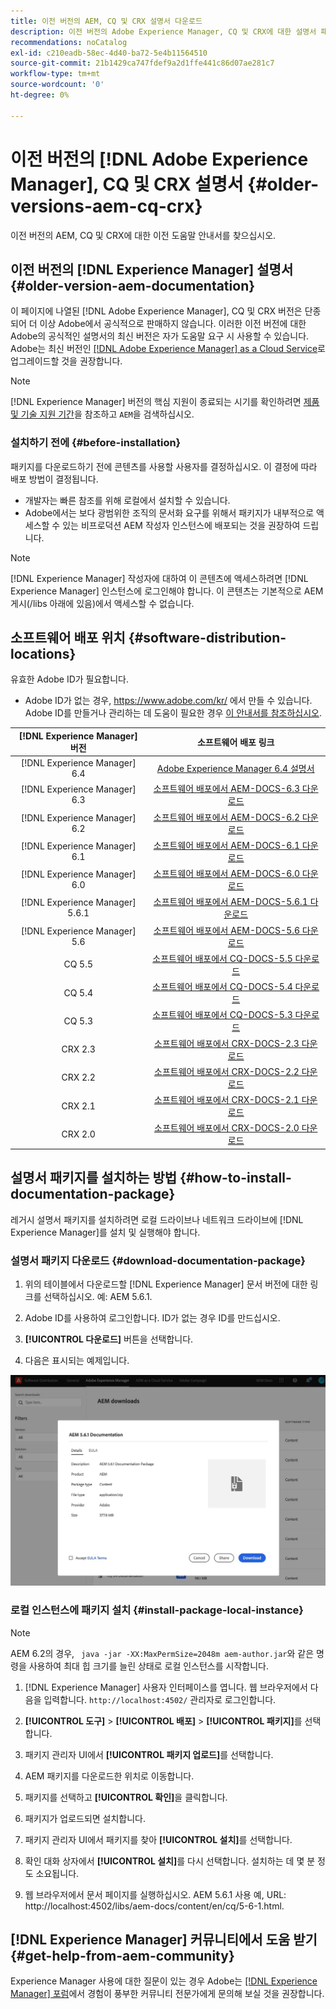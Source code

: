 ```yaml
---
title: 이전 버전의 AEM, CQ 및 CRX 설명서 다운로드
description: 이전 버전의 Adobe Experience Manager, CQ 및 CRX에 대한 설명서 패키지를 다운로드합니다.
recommendations: noCatalog
exl-id: c210eadb-58ec-4d40-ba72-5e4b11564510
source-git-commit: 21b1429ca747fdef9a2d1ffe441c86d07ae281c7
workflow-type: tm+mt
source-wordcount: '0'
ht-degree: 0%

---
```


# 이전 버전의 [!DNL Adobe Experience Manager], CQ 및 CRX 설명서 {#older-versions-aem-cq-crx}

이전 버전의 AEM, CQ 및 CRX에 대한 이전 도움말 안내서를 찾으십시오.

## 이전 버전의 [!DNL Experience Manager] 설명서 {#older-version-aem-documentation}

이 페이지에 나열된 [!DNL Adobe Experience Manager], CQ 및 CRX 버전은 단종되어 더 이상 Adobe에서 공식적으로 판매하지 않습니다. 이러한 이전 버전에 대한 Adobe의 공식적인 설명서의 최신 버전은 자가 도움말 요구 시 사용할 수 있습니다. Adobe는 최신 버전인 [[!DNL Adobe Experience Manager] as a Cloud Service](https://experienceleague.adobe.com/ko/docs/experience-manager-cloud-service)로 업그레이드할 것을 권장합니다.

>[!NOTE]
>
>[!DNL Experience Manager] 버전의 핵심 지원이 종료되는 시기를 확인하려면 [제품 및 기술 지원 기간](https://helpx.adobe.com/kr/support/programs/eol-matrix.html)을 참조하고 `AEM`을 검색하십시오.

### 설치하기 전에 {#before-installation}

패키지를 다운로드하기 전에 콘텐츠를 사용할 사용자를 결정하십시오. 이 결정에 따라 배포 방법이 결정됩니다.

* 개발자는 빠른 참조를 위해 로컬에서 설치할 수 있습니다.
* Adobe에서는 보다 광범위한 조직의 문서화 요구를 위해서 패키지가 내부적으로 액세스할 수 있는 비프로덕션 AEM 작성자 인스턴스에 배포되는 것을 권장하여 드립니다.

>[!NOTE]
>
>[!DNL Experience Manager] 작성자에 대하여 이 콘텐츠에 액세스하려면 [!DNL Experience Manager] 인스턴스에 로그인해야 합니다. 이 콘텐츠는 기본적으로 AEM 게시(/libs 아래에 있음)에서 액세스할 수 없습니다.

## 소프트웨어 배포 위치 {#software-distribution-locations}

유효한 Adobe ID가 필요합니다.

* Adobe ID가 없는 경우, https://www.adobe.com/kr/ 에서 만들 수 있습니다.
Adobe ID를 만들거나 관리하는 데 도움이 필요한 경우 [이 안내서를 참조하십시오](https://helpx.adobe.com/kr/manage-account.html).

| [!DNL Experience Manager] 버전 | 소프트웨어 배포 링크 |
|:-----------:|:--------------------------------------------------:|
| [!DNL Experience Manager] 6.4 | [Adobe Experience Manager 6.4 설명서](https://experienceleague.adobe.com/ko/docs/experience-manager-64) |
| [!DNL Experience Manager] 6.3 | [소프트웨어 배포에서 AEM-DOCS-6.3 다운로드](https://experience.adobe.com/#/downloads/content/software-distribution/en/aem.html?package=/content/software-distribution/en/details.html/content/dam/aem/public/adobe/packages/aem-docs/aem-docs-6-3.zip) |
| [!DNL Experience Manager] 6.2 | [소프트웨어 배포에서 AEM-DOCS-6.2 다운로드](https://experience.adobe.com/#/downloads/content/software-distribution/en/aem.html?package=/content/software-distribution/en/details.html/content/dam/aem/public/adobe/packages/aem-docs/aem-docs-6-2.zip) |
| [!DNL Experience Manager] 6.1 | [소프트웨어 배포에서 AEM-DOCS-6.1 다운로드](https://experience.adobe.com/#/downloads/content/software-distribution/en/aem.html?package=/content/software-distribution/en/details.html/content/dam/aem/public/adobe/packages/aem-docs/aem-docs-6-1.zip) |
| [!DNL Experience Manager] 6.0 | [소프트웨어 배포에서 AEM-DOCS-6.0 다운로드](https://experience.adobe.com/#/downloads/content/software-distribution/en/aem.html?package=/content/software-distribution/en/details.html/content/dam/aem/public/adobe/packages/aem-docs/aem-docs-6-0.zip) |
| [!DNL Experience Manager] 5.6.1 | [소프트웨어 배포에서 AEM-DOCS-5.6.1 다운로드](https://experience.adobe.com/#/downloads/content/software-distribution/en/aem.html?package=/content/software-distribution/en/details.html/content/dam/aem/public/adobe/packages/aem-docs/aem-docs-5-6-1.zip) |
| [!DNL Experience Manager] 5.6 | [소프트웨어 배포에서 AEM-DOCS-5.6 다운로드](https://experience.adobe.com/#/downloads/content/software-distribution/en/aem.html?package=/content/software-distribution/en/details.html/content/dam/aem/public/adobe/packages/aem-docs/aem-docs-5-6.zip) |
| CQ 5.5 | [소프트웨어 배포에서 CQ-DOCS-5.5 다운로드](https://experience.adobe.com/#/downloads/content/software-distribution/en/aem.html?package=%2Fcontent%2Fsoftware-distribution%2Fen%2Fdetails.html%2Fcontent%2Fdam%2Faem%2Fpublic%2Fadobe%2Fpackages%2Faem-docs%2Faem-docs-5-5.zip) |
| CQ 5.4 | [소프트웨어 배포에서 CQ-DOCS-5.4 다운로드](https://experience.adobe.com/#/downloads/content/software-distribution/en/aem.html?package=/content/software-distribution/en/details.html/content/dam/aem/public/adobe/packages/aem-docs/aem-docs-5-4.zip) |
| CQ 5.3 | [소프트웨어 배포에서 CQ-DOCS-5.3 다운로드](https://experience.adobe.com/#/downloads/content/software-distribution/en/aem.html?package=/content/software-distribution/en/details.html/content/dam/aem/public/adobe/packages/aem-docs/aem-docs-5-3.zip) |
| CRX 2.3 | [소프트웨어 배포에서 CRX-DOCS-2.3 다운로드](https://experience.adobe.com/#/downloads/content/software-distribution/en/aem.html?package=/content/software-distribution/en/details.html/content/dam/aem/public/adobe/packages/aem-docs/crx-docs-2-3.zip) |
| CRX 2.2 | [소프트웨어 배포에서 CRX-DOCS-2.2 다운로드](https://experience.adobe.com/#/downloads/content/software-distribution/en/aem.html?package=/content/software-distribution/en/details.html/content/dam/aem/public/adobe/packages/aem-docs/crx-docs-2-2.zip) |
| CRX 2.1 | [소프트웨어 배포에서 CRX-DOCS-2.1 다운로드](https://experience.adobe.com/#/downloads/content/software-distribution/en/aem.html?package=/content/software-distribution/en/details.html/content/dam/aem/public/adobe/packages/aem-docs/crx-docs-2-1.zip) |
| CRX 2.0 | [소프트웨어 배포에서 CRX-DOCS-2.0 다운로드](https://experience.adobe.com/#/downloads/content/software-distribution/en/aem.html?package=/content/software-distribution/en/details.html/content/dam/aem/public/adobe/packages/aem-docs/crx-docs-2-0.zip) |

## 설명서 패키지를 설치하는 방법 {#how-to-install-documentation-package}

레거시 설명서 패키지를 설치하려면 로컬 드라이브나 네트워크 드라이브에 [!DNL Experience Manager]를 설치 및 실행해야 합니다.

### 설명서 패키지 다운로드 {#download-documentation-package}

1. 위의 테이블에서 다운로드할 [!DNL Experience Manager] 문서 버전에 대한 링크를 선택하십시오. 예: AEM 5.6.1.

1. Adobe ID를 사용하여 로그인합니다. ID가 없는 경우 ID를 만드십시오.

1. **[!UICONTROL 다운로드]** 버튼을 선택합니다.

1. 다음은 표시되는 예제입니다.

![소프트웨어 배포 예](assets/screen_shot_2020-07-10at161922.jpg)

### 로컬 인스턴스에 패키지 설치 {#install-package-local-instance}

>[!NOTE]
>
>AEM 6.2의 경우, ` java -jar -XX:MaxPermSize=2048m aem-author.jar`와 같은 명령을 사용하여 최대 힙 크기를 늘린 상태로 로컬 인스턴스를 시작합니다.

1. [!DNL Experience Manager] 사용자 인터페이스를 엽니다. 웹 브라우저에서 다음을 입력합니다. `http://localhost:4502/` 관리자로 로그인합니다.

1. **[!UICONTROL 도구]** > **[!UICONTROL 배포]** > **[!UICONTROL 패키지]**&#x200B;를 선택합니다.

1. 패키지 관리자 UI에서 **[!UICONTROL 패키지 업로드]**&#x200B;를 선택합니다.

1. AEM 패키지를 다운로드한 위치로 이동합니다.

1. 패키지를 선택하고 **[!UICONTROL 확인]**&#x200B;을 클릭합니다.

1. 패키지가 업로드되면 설치합니다.

1. 패키지 관리자 UI에서 패키지를 찾아 **[!UICONTROL 설치]**&#x200B;를 선택합니다.

1. 확인 대화 상자에서 **[!UICONTROL 설치]**&#x200B;를 다시 선택합니다. 설치하는 데 몇 분 정도 소요됩니다.

1. 웹 브라우저에서 문서 페이지를 실행하십시오. AEM 5.6.1 사용 예, URL: http://localhost:4502/libs/aem-docs/content/en/cq/5-6-1.html.

## [!DNL Experience Manager] 커뮤니티에서 도움 받기 {#get-help-from-aem-community}

Experience Manager 사용에 대한 질문이 있는 경우 Adobe는 [ [!DNL Experience Manager] 포럼](https://experienceleaguecommunities.adobe.com/t5/adobe-experience-manager/ct-p/adobe-experience-manager-community)에서 경험이 풍부한 커뮤니티 전문가에게 문의해 보실 것을 권장합니다.

